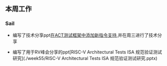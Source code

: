 ## 本周工作

### Sail

- 编写了技术分享ppt[在ACT测试框架中添加新指令支持](./week54/在ACT测试框架中添加新指令支持.pptx),并在周三进行了技术分享

- 编写了用于RV峰会分享的ppt[RISC-V Architectural Tests ISA 规范验证测试研究](./week55/RISC-V Architectural Tests ISA 规范验证测试研究.pptx)

  

  
